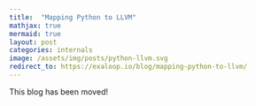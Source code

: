 ```yaml
---
title:  "Mapping Python to LLVM"
mathjax: true
mermaid: true
layout: post
categories: internals
image: /assets/img/posts/python-llvm.svg
redirect_to: https://exaloop.io/blog/mapping-python-to-llvm/
---
```


This blog has been moved!
